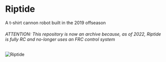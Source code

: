 # Riptide
A t-shirt cannon robot built in the 2019 offseason

###### ATTENTION: This repository is now an archive because, as of 2022, Riptide is fully RC and no-longer uses an FRC control system

![Riptide](https://breakerbots.com/images/robots/Riptide.jpg)
